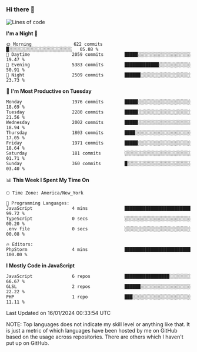 ### Hi there 👋

<!--
**LynxJinxxy/LynxJinxxy** is a ✨ _special_ ✨ repository because its `README.md` (this file) appears on your GitHub profile.

Here are some ideas to get you started:

- 🔭 I’m currently working on ...
- 🌱 I’m currently learning ...
- 👯 I’m looking to collaborate on ...
- 🤔 I’m looking for help with ...
- 💬 Ask me about ...
- 📫 How to reach me: ...
- 😄 Pronouns: ...
- ⚡ Fun fact: ...
-->

<!--START_SECTION:waka-->
![Lines of code](https://img.shields.io/badge/From%20Hello%20World%20I%27ve%20Written-26.3%20million%20lines%20of%20code-blue)

**I'm a Night 🦉** 

```text
🌞 Morning                622 commits         █░░░░░░░░░░░░░░░░░░░░░░░░   05.88 % 
🌆 Daytime                2059 commits        █████░░░░░░░░░░░░░░░░░░░░   19.47 % 
🌃 Evening                5383 commits        █████████████░░░░░░░░░░░░   50.91 % 
🌙 Night                  2509 commits        ██████░░░░░░░░░░░░░░░░░░░   23.73 % 
```
📅 **I'm Most Productive on Tuesday** 

```text
Monday                   1976 commits        █████░░░░░░░░░░░░░░░░░░░░   18.69 % 
Tuesday                  2280 commits        █████░░░░░░░░░░░░░░░░░░░░   21.56 % 
Wednesday                2002 commits        █████░░░░░░░░░░░░░░░░░░░░   18.94 % 
Thursday                 1803 commits        ████░░░░░░░░░░░░░░░░░░░░░   17.05 % 
Friday                   1971 commits        █████░░░░░░░░░░░░░░░░░░░░   18.64 % 
Saturday                 181 commits         ░░░░░░░░░░░░░░░░░░░░░░░░░   01.71 % 
Sunday                   360 commits         █░░░░░░░░░░░░░░░░░░░░░░░░   03.40 % 
```


📊 **This Week I Spent My Time On** 

```text
🕑︎ Time Zone: America/New_York

💬 Programming Languages: 
JavaScript               4 mins              █████████████████████████   99.72 % 
TypeScript               0 secs              ░░░░░░░░░░░░░░░░░░░░░░░░░   00.20 % 
.env file                0 secs              ░░░░░░░░░░░░░░░░░░░░░░░░░   00.08 % 

🔥 Editors: 
PhpStorm                 4 mins              █████████████████████████   100.00 % 
```

**I Mostly Code in JavaScript** 

```text
JavaScript               6 repos             █████████████████░░░░░░░░   66.67 % 
GLSL                     2 repos             ██████░░░░░░░░░░░░░░░░░░░   22.22 % 
PHP                      1 repo              ███░░░░░░░░░░░░░░░░░░░░░░   11.11 % 
```




 Last Updated on 16/01/2024 00:33:54 UTC
<!--END_SECTION:waka-->
NOTE: Top languages does not indicate my skill level or anything like that. It is just a metric of which languages have been hosted by me on GitHub based on the usage across repositories. There are others which I haven't put up on GitHub.
